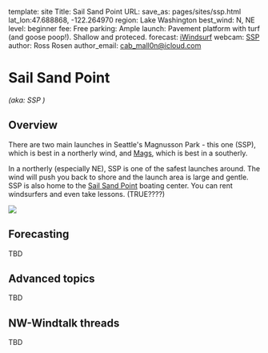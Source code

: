 template: site
Title: Sail Sand Point
URL:
save_as: pages/sites/ssp.html
lat_lon:47.688868, -122.264970
region: Lake Washington
best_wind: N, NE
level: beginner
fee: Free
parking: Ample
launch: Pavement platform with turf (and goose poop!). Shallow and proteced.
forecast: <a href="https://wx.ikitesurf.com/spot/116695" target="_blank">iWindsurf</a>
webcam: <a href="https://www.sailsandpoint.org/open-boating/current-conditions/" target="_blank">SSP</a>
author: Ross Rosen
author_email: cab_mall0n@icloud.com

# Sail Sand Point
*(aka: SSP )*

## Overview

There are two main launches in Seattle's Magnusson Park - this one (SSP),
which is best in a northerly wind, and [Mags](/pages/sites/mags.html),
which is best in a southerly.

In a northerly (especially NE), SSP is one of the safest launches around.
The wind will push you back to shore and the launch area is large and gentle.
SSP is also home to the [Sail Sand Point](https://www.sailsandpoint.org) boating center. You can rent windsurfers and even take lessons. (TRUE????)

<img src="/images/ssp_overview.jpg" class="img-fluid">

## Forecasting

TBD



## Advanced topics

TBD

## NW-Windtalk threads

TBD
